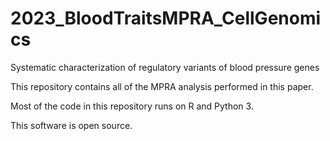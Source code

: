 # 2023_BloodTraitsMPRA_CellGenomics
Systematic characterization of regulatory variants of blood pressure genes

This repository contains all of the MPRA analysis performed in this paper. 

Most of the code in this repository runs on R and Python 3.

This software is open source. 
